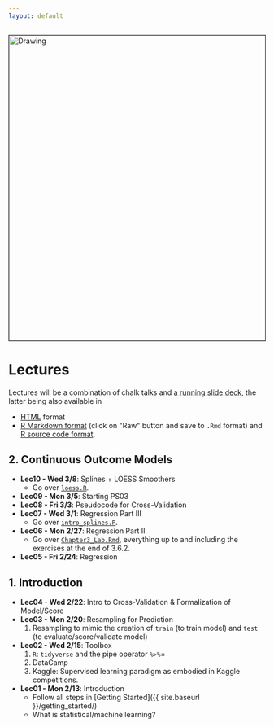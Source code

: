 ```yaml
---
layout: default
---
```


<img src="./assets/figure/StatisticalLearning.png" alt="Drawing" style="width: 600px;" border="1"/>

# Lectures

Lectures will be a combination of chalk talks and <a target="_blank" class="page-link" href="{{ site.baseurl }}/slides.html">a running slide deck</a>, the latter being also available in

* <a target="_blank" class="page-link" href="{{ site.baseurl }}/notes.html">HTML</a> format
* <a target="_blank" class="page-link" href="https://github.com/rudeboybert/MATH218/blob/gh-pages/slides.Rmd">R Markdown format</a> (click on "Raw" button and save to `.Rmd` format) and <a target="_blank" class="page-link" href="https://github.com/rudeboybert/MATH218/blob/gh-pages/slides.R">R source code format</a>.




## 2. Continuous Outcome Models

* **Lec10 - Wed 3/8**: Splines + LOESS Smoothers
    + Go over <a href="{{ site.baseurl }}/assets/loess.R" target="_blank">`loess.R`</a>.
* **Lec09 - Mon 3/5**: Starting PS03
* **Lec08 - Fri 3/3**: Pseudocode for Cross-Validation
* **Lec07 - Wed 3/1**: Regression Part III
    + Go over <a href="{{ site.baseurl }}/assets/splines/intro_splines.R" target="_blank">`intro_splines.R`</a>.
* **Lec06 - Mon 2/27**: Regression Part II
    + Go over <a href="{{ site.baseurl }}/assets/Chapter3_Lab.Rmd" target="_blank">`Chapter3_Lab.Rmd`</a>, everything up to and including the exercises at the end of 3.6.2.
* **Lec05 - Fri 2/24**: Regression


## 1. Introduction

* **Lec04 - Wed 2/22**: Intro to Cross-Validation & Formalization of Model/Score
* **Lec03 - Mon 2/20**: Resampling for Prediction
    1. Resampling to mimic the creation of `train` (to train model) and `test` (to evaluate/score/validate model)
* **Lec02 - Wed 2/15**: Toolbox
    1. `R`: `tidyverse` and the pipe operator `%>%`=
    1. DataCamp
    1. Kaggle: Supervised learning paradigm as embodied in Kaggle competitions.
* **Lec01 - Mon 2/13**: Introduction
    + Follow all steps in [Getting Started]({{ site.baseurl }}/getting_started/)
    + What is statistical/machine learning?





<!--
### 5. Text Data

<ul>
  {% for post in site.posts %}
    {% assign current_date = post.date | date: "%m %d" %}
    {% if "11 06" <= current_date and current_date <= "11 14" %}
    <li>
      {{ post.date | date: "%a %b %-d" }} -  
      <a href="{{ post.url | prepend: site.baseurl }}">{{ post.title }}</a>:
      {{ post.subtitle }}
    </li>
    {% endif %}
  {% endfor %}
</ul>  



### 4. Maps and Spatial Data

<ul>
  {% for post in site.posts %}
    {% assign current_date = post.date | date: "%m %d" %}
    {% if "10 23" <= current_date and current_date <= "11 05" %}
    <li>
      {{ post.date | date: "%a %b %-d" }} -  
      <a href="{{ post.url | prepend: site.baseurl }}">{{ post.title }}</a>:
      {{ post.subtitle }}
    </li>
    {% endif %}
  {% endfor %}
</ul>  




### 3. Dates and Times

<ul>
  {% for post in site.posts %}
    {% assign current_date = post.date | date: "%m %d" %}
    {% if "10 11" <= current_date and current_date <= "10 22" %}
    <li>
      {{ post.date | date: "%a %b %-d" }} -  
      <a href="{{ post.url | prepend: site.baseurl }}">{{ post.title }}</a>:
      {{ post.subtitle }}
    </li>
    {% endif %}
  {% endfor %}
</ul>  



### 2. Regression

<ul>
  {% for post in site.posts %}
    {% assign current_date = post.date | date: "%m %d" %}
    {% if "10 06" <= current_date and current_date <= "10 10" %}
    <li>
      {{ post.date | date: "%a %b %-d" }} -  
      <a href="{{ post.url | prepend: site.baseurl }}">{{ post.title }}</a>:
      {{ post.subtitle }}
    </li>
    {% endif %}
  {% endfor %}
</ul>  


### 1. Data Manipulation and Data Visualization

<ul>
  {% for post in site.posts %}
    {% assign current_date = post.date | date: "%m %d" %}
    {% if "09 11" <= current_date and current_date <= "10 06" %}
    <li>
      {{ post.date | date: "%a %b %-d" }} -  
      <a href="{{ post.url | prepend: site.baseurl }}">{{ post.title }}</a>:
      {{ post.subtitle }}
    </li>
    {% endif %}
  {% endfor %}
</ul>  
-->
